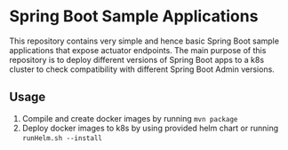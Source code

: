# Spring Boot Sample Applications

This repository contains very simple and hence basic Spring Boot sample applications that expose actuator endpoints.
The main purpose of this repository is to deploy different versions of Spring Boot apps to a k8s cluster to check compatibility with different Spring Boot Admin versions.

## Usage
 1. Compile and create docker images by running `mvn package`
 1. Deploy docker images to k8s by using provided helm chart or running `runHelm.sh --install` 